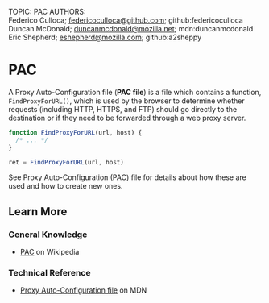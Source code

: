 TOPIC: PAC
AUTHORS: Federico Culloca; federicoculloca@github.com; github:federicoculloca
         Duncan McDonald; duncanmcdonald@mozilla.net; mdn:duncanmcdonald
         Eric Shepherd; eshepherd@mozilla.com; github:a2sheppy

# PAC

A Proxy Auto-Configuration file (**PAC file**) is a file which contains a function,
`FindProxyForURL()`, which is used by the browser to determine whether requests
(including HTTP, HTTPS, and FTP) should go directly to the destination or if they need
to be forwarded through a web proxy server.

```javascript
function FindProxyForURL(url, host) {
  /* ... */
}

ret = FindProxyForURL(url, host)
```

See Proxy Auto-Configuration (PAC) file for details about how these are used and
how to create new ones.

## Learn More

### General Knowledge

- [PAC](https://en.wikipedia.org/wiki/Proxy_auto-config) on Wikipedia

### Technical Reference

- [Proxy Auto-Configuration file](https://wiki.developer.mozilla.org/en-US/docs/Web/JavaScript/Proxy_Auto-Configuration_%28PAC%29_file)
on MDN
